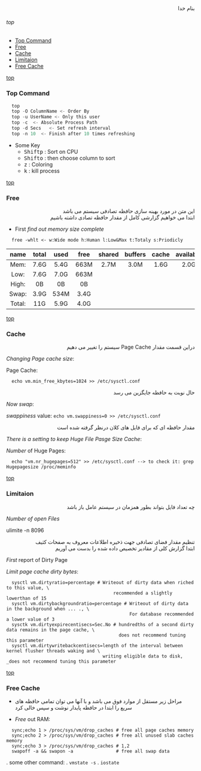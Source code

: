 <div dir="rtl">بنام خدا</div>

###### top
- [Top Command](#top-command)
- [Free](#free)
- [Cache](#cache)
- [Limitaion](#limitation)
- [Free Cache](#free-cache)

[top](#top)
### Top Command
```go
  top
  top -O ColumnName <- Order By
  top -u UserName <- Only this user
  top -c  <- Absolute Process Path
  top -d Secs   <- Set refresh interval
  top -n 10  <- Finish after 10 times refreshing
```
- Some Key
   - <kbd>Shift</kbd><kbd>p</kbd> : Sort on CPU
   - <kbd>Shift</kbd><kbd>o</kbd> : then choose column to sort
   - <kbd>z</kbd> : Coloring
   - <kbd>k</kbd> : kill process

[top](#top)
### Free

<div dir="rtl">این متن در مورد بهینه سازی حافظه تصادفی سیستم می باشد</div>

<div dir="rtl">ابتدا می خواهیم گزارشی کامل از مقدار حافظه تصادی داشته باشیم</div>

- First *find out memory size complete*
```vim
  free -whlt <- w:Wide mode h:Human l:Low&Max t:Totaly s:Priodicly 
```
name|total|used|free|shared|buffers|cache|available
:---:|:---:|:---:|:---:|:---:|:---:|:---:|:---:
Mem:|7.6G|5.4G|663M|2.7M|3.0M|1.6G|2.0G        
Low:|7.6G|7.0G|663M
High:|0B|0B|0B
Swap:|3.9G|534M|3.4G
Total:|11G|5.9G|4.0G


[top](#top)
### Cache

<div dir="rtl">دراین قسمت مقدار Page Cache سیستم را تغییر می دهیم</div>

_Changing_ *Page cache size*:

Page Cache:
```vim
  echo vm.min_free_kbytes=1024 >> /etc/sysctl.conf
```
<div dir="rtl">حال نوبت به حافظه جایگزین می رسد</div>

_Now_ *swap*:

_swappiness_ value: `echo vm.swappiness=0 >> /etc/sysctl.conf`

<div dir="rtl">مقدار حافظه ای که برای فایل های کلان درنظر گرفته شده است</div>

_There_ *is a setting to keep Huge File Pasge Size Cache*:

_Number_ of Huge Pages:

```vim
  echo "vm.nr_hugepages=512" >> /etc/sysctl.conf --> to check it: grep Hugepagesize /proc/meminfo
```

[top](#top)
### Limitaion
<div dir="rtl">چه تعداد فایل بتواند بطور همزمان در سیستم عامل باز باشد</div>

_Number_ *of open Files*

ulimite -n 8096

<div dir="rtl">تنظیم مقدار فضای تصادفی جهت ذخیره اطلاعات  معروف به صفحات کثیف</div>

<div dir="rtl">ابتدا گزارش کلی از مقادیر تخصیص داده شده را بدست می آوریم</div>

_First_ report of Dirty Page

_Limit_ *page cache dirty bytes*:

```vim
  sysctl vm.dirtyratio=percentage # Writeout of dirty data when riched to this value, \
                                        recommended a slightly lowerthan of 15
  sysctl vm.dirtybackgroundratio=percentage # Writeout of dirty data in the background when ... ., \
                                              For database recommended a lower value of 3
  sysctk vm.dirtyexpirecentisecs=Sec.No # hundredths of a second dirty data remains in the page cache, \
                                          does not recommend tuning this parameter
  sysctl vm.dirtywritebackcentisecs=length of the interval between kernel flusher threads waking and \
                                    writing eligible data to disk, _does not recommend tuning this parameter
```
[top](#top)
### Free Cache

- <div dir="rtl">مراحل زیر مستقل از موارد فوق می باشد و با آنها می توان تمامی حافظه های سریع را ابتدا در حافظه پایدار نوشت و سپس خالی کرد</div>

- _Free_ out RAM:

```vim
  sync;echo 1 > /proc/sys/vm/drop_caches # free all page caches memory
  sync;echo 2 > /proc/sys/vm/drop_caches # free all unused slab caches memory
  sync;echo 3 > /proc/sys/vm/drop_caches # 1,2
  swapoff -a && swapon -a                # free all swap data
```

. some other command:
  . `vmstate -s`
  . `iostate`
  





